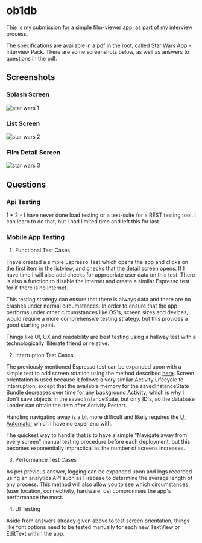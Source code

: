 # ob1db

This is my submission for a simple film-viewer app, as part of my interview process.

The specifications are available in a pdf in the root, called Star Wars App - Interview Pack. There are some screenshots below, as well as answers to questions in the pdf.

## Screenshots
### Splash Screen
![star wars 1](https://user-images.githubusercontent.com/8026691/35240700-f5506cb6-ffbc-11e7-9f68-09c1738cc3ac.PNG)

### List Screen
![star wars 2](https://user-images.githubusercontent.com/8026691/35240701-f57c7c16-ffbc-11e7-9666-5e6677615a64.PNG)

### Film Detail Screen
![star wars 3](https://user-images.githubusercontent.com/8026691/35240702-f5a9cf68-ffbc-11e7-9f50-7d74a50a5ea3.PNG)

## Questions
### Api Testing
1 + 2 - I have never done load testing or a test-suite for a REST testing tool. I can learn to do that, but I had limited time and left this for last.

### Mobile App Testing
1. Functional Test Cases

I have created a simple Espresso Test which opens the app and clicks on the first item in the listview, and checks that the detail screen opens. If I have time I will also add checks for appropriate user data on this test. There is also a function to disable the internet and create a similar Espresso test for if there is no internet.

This testing strategy can ensure that there is always data and there are no crashes under normal circumstances. In order to ensure that the app performs under other circumstances like OS's, screen sizes and devices, would require a more comprehensive testing strategy, but this provides a good starting point.

Things like UI, UX and readability are best testing using a hallway test with a technologically illiterate friend or relative.

2. Interruption Test Cases

The previously mentioned Espresso test can be expanded upon with a simple test to add screen rotation using the method described [here](https://stackoverflow.com/questions/37362200/how-to-rotate-activity-i-mean-screen-orientation-change-using-espresso). Screen orientation is used because it follows a very similar Activity Lifecycle to interruption, except that the available memory for the savedInstanceState Bundle decreases over time for any background Activity, which is why I don't save objects in the savedInstanceState, but only ID's, so the database Loader can obtain the item after Activity Restart.

Handling navigating away is a bit more difficult and likely requires the [UI Automator](https://developer.android.com/training/testing/ui-testing/uiautomator-testing.html) which I have no experienc with.

The quickest way to handle that is to have a simple "Navigate away from every screen" manual testing procedure before each deployment, but this becomes exponentially impractical as the number of screens increases.

3. Performance Test Cases

As per previous answer, logging can be expanded upon and logs recorded using an analytics API such as Firebase to determine the average length of any process. This method will also allow you to see which circumstances (user location, connectivity, hardware, os) compromises the app's performance the most.

4. UI Testing

Aside from answers already given above to test screen orientation, things like font options need to be tested manually for each new TextView or EditText within the app.

